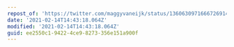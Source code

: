 ```yaml
---
repost_of: 'https://twitter.com/maggyvaneijk/status/1360630971666726914?s=09'
date: '2021-02-14T14:43:18.064Z'
modified: '2021-02-14T14:43:18.064Z'
guid: ee2550c1-9422-4ce9-8273-356e151a900f
---
```

 
